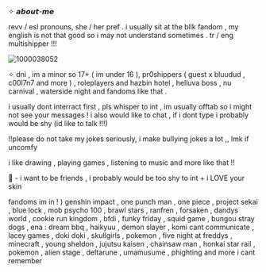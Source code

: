   ✧ 𝙖𝙗𝙤𝙪𝙩-𝙢𝙚

revv / esl pronouns, she / her pref . i usually sit at the bllk fandom , my english is not that good so i may not understand sometimes . tr / eng multishipper !!!





![1000038052](https://github.com/user-attachments/assets/373efd55-93b8-4071-b278-4efd0a31366b)





✧ dni , im a minor so 17+ ( im under 16 ), pr0shippers ( guest x bluudud , c00l7n7 and more ) , roleplayers and hazbin hotel , helluva boss , nu carnival , waterside night and fandoms like that .


i usually dont interract first , pls whisper to int , im usually offtab so i might not see your messages !
i also would like to chat , if i dont type i probably would be shy (id like to talk !!!)

!!please do not take my jokes seriously, i make bullying jokes a lot ,, lmk if uncomfy


i like drawing , playing games , listening to music and more like that !!


👑 - i want to be friends , i probably would be too shy to int + i LOVE your skin


fandoms im in ! ) genshin impact , one punch man , one piece , project sekai , blue lock , mob psycho 100 , brawl stars , ranfren , forsaken , dandys world , cookie run kingdom , bfdi , funky friday , squid game , bungou stray dogs , ena : dream bbq , haikyuu , demon slayer , komi cant communicate , lacey games , doki doki , skullgirls , pokemon , five night at freddys , minecraft , young sheldon , jujutsu kaisen , chainsaw man , honkai star rail , pokemon , alien stage , deltarune , umamusume , phighting and more i cant remember




